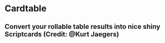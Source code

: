 # Cardtable
## Convert your rollable table results into nice shiny Scriptcards (Credit: @Kurt Jaegers)
